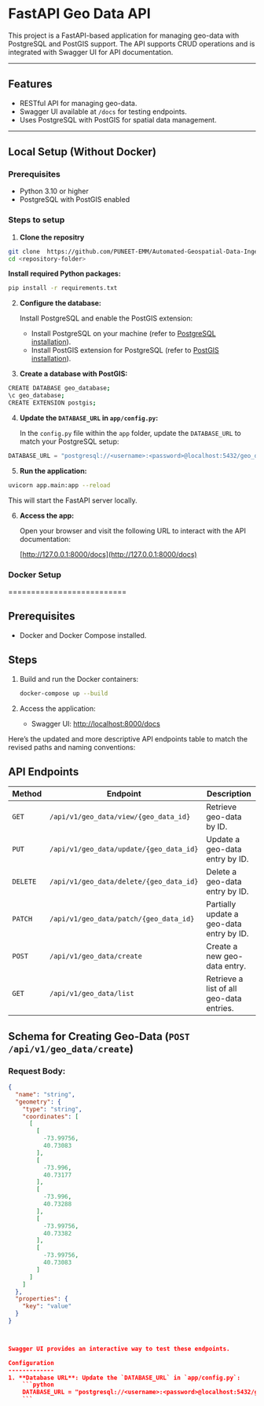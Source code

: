 # FastAPI Geo Data API

This project is a FastAPI-based application for managing geo-data with PostgreSQL and PostGIS support. The API supports CRUD operations and is integrated with Swagger UI for API documentation.

---

## Features
- RESTful API for managing geo-data.
- Swagger UI available at `/docs` for testing endpoints.
- Uses PostgreSQL with PostGIS for spatial data management.

---

## Local Setup (Without Docker)

### Prerequisites
  * Python 3.10 or higher
  * PostgreSQL with PostGIS enabled

### Steps to setup
1. **Clone  the repositry**
```bash
git clone  https://github.com/PUNEET-EMM/Automated-Geospatial-Data-Ingestion-and-API-Service.git
cd <repository-folder>
```
 **Install required Python packages:**
   ```bash
   pip install -r requirements.txt
   ```


2. **Configure the database:**

   Install PostgreSQL and enable the PostGIS extension:

   - Install PostgreSQL on your machine (refer to [PostgreSQL installation](https://www.postgresql.org/download/)).
   - Install PostGIS extension for PostgreSQL (refer to [PostGIS installation](https://postgis.net/install/)).

3. **Create a database with PostGIS:**

```bash
CREATE DATABASE geo_database;
\c geo_database;
CREATE EXTENSION postgis;
```

4. **Update the `DATABASE_URL` in `app/config.py`:**

   In the `config.py` file within the `app` folder, update the `DATABASE_URL` to match your PostgreSQL setup:

```python
DATABASE_URL = "postgresql://<username>:<password>@localhost:5432/geo_database"
```

5. **Run the application:**

```bash
uvicorn app.main:app --reload
```

   This will start the FastAPI server locally.

6. **Access the app:**

   Open your browser and visit the following URL to interact with the API documentation:

   [http://127.0.0.1:8000/docs](http://127.0.0.1:8000/docs)


### Docker Setup
==========================

Prerequisites
-------------
- Docker and Docker Compose installed.

Steps
-----
1. Build and run the Docker containers:
    ```bash
    docker-compose up --build
    ```

2. Access the application:
    - Swagger UI: [http://localhost:8000/docs](http://localhost:8000/docs)

Here’s the updated and more descriptive API endpoints table to match the revised paths and naming conventions:

## API Endpoints

| **Method** | **Endpoint**                          | **Description**                           |
|------------|---------------------------------------|-------------------------------------------|
| `GET`      | `/api/v1/geo_data/view/{geo_data_id}`  | Retrieve geo-data by ID.                  |
| `PUT`      | `/api/v1/geo_data/update/{geo_data_id}` | Update a geo-data entry by ID.            |
| `DELETE`   | `/api/v1/geo_data/delete/{geo_data_id}` | Delete a geo-data entry by ID.            |
| `PATCH`    | `/api/v1/geo_data/patch/{geo_data_id}` | Partially update a geo-data entry by ID.  |
| `POST`     | `/api/v1/geo_data/create`             | Create a new geo-data entry.              |
| `GET`      | `/api/v1/geo_data/list`               | Retrieve a list of all geo-data entries.  |


## Schema for Creating Geo-Data (`POST /api/v1/geo_data/create`)

### Request Body:

```json
{
  "name": "string",
  "geometry": {
    "type": "string",
    "coordinates": [
      [
        [
          -73.99756,
          40.73083
        ],
        [
          -73.996,
          40.73177
        ],
        [
          -73.996,
          40.73288
        ],
        [
          -73.99756,
          40.73382
        ],
        [
          -73.99756,
          40.73083
        ]
      ]
    ]
  },
  "properties": {
    "key": "value"
  }
}



Swagger UI provides an interactive way to test these endpoints.

Configuration
-------------
1. **Database URL**: Update the `DATABASE_URL` in `app/config.py`:
    ```python
    DATABASE_URL = "postgresql://<username>:<password>@localhost:5432/geo_database"
    ```


 



   